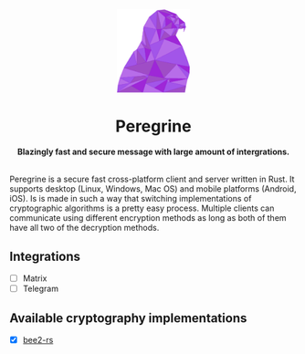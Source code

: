 <div align="center">
<img alt="Peregrine" src="https://github.com/tpyauheni/peregrine/blob/main/desktop/assets/icon_transparent.png" width="128">
<h1>Peregrine</h1>
<b>Blazingly fast and secure message with large amount of intergrations.</b>
</div>
<br>

Peregrine is a secure fast cross-platform client and server written in Rust. It supports desktop (Linux, Windows, Mac OS) and mobile platforms (Android, iOS). Is is made in such a way that switching implementations of cryptographic algorithms is a pretty easy process. Multiple clients can communicate using different encryption methods as long as both of them have all two of the decryption methods.

## Integrations
- [ ] Matrix
- [ ] Telegram

## Available cryptography implementations
- [x] [bee2-rs](https://github.com/tpyauheni/bee2-rs)
